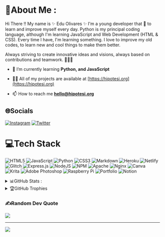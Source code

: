 
# 💫About Me :
Hi There !! My name is ✨ Edu Olivares ✨ I'm a young developer that 💖 to learn and improve myself every day. Python is my principal coding language, although I'm learning JavaScript and Web Development (HTML & CSS). Every time I have, I'm learning something. I love to improve my old codes, to learn new and cool things to make them better.

Always striving to create innovative ideas and visions, always based on contributions and teamwork. 👨‍💻🤝

- 🌱 I’m currently learning **Python, and JavaScript**

- 👨‍💻 All of my projects are available at [https://hipotesi.org](https://hipotesi.org)

- 📫 How to reach me **hello@hipotesi.org**

## 🌐Socials
[![Instagram](https://img.shields.io/badge/Instagram-%23E4405F.svg?logo=Instagram&logoColor=white)](https://instagram.com/@_eduoliihezz) [![Twitter](https://img.shields.io/badge/Twitter-%231DA1F2.svg?logo=Twitter&logoColor=white)](https://twitter.com/@Hipotesi_Dev) 

# 💻Tech Stack
![HTML5](https://img.shields.io/badge/html5-%23E34F26.svg?style=flat-square&logo=html5&logoColor=white) ![JavaScript](https://img.shields.io/badge/javascript-%23323330.svg?style=flat-square&logo=javascript&logoColor=%23F7DF1E) ![Python](https://img.shields.io/badge/python-3670A0?style=flat-square&logo=python&logoColor=ffdd54) ![CSS3](https://img.shields.io/badge/css3-%231572B6.svg?style=flat-square&logo=css3&logoColor=white) ![Markdown](https://img.shields.io/badge/markdown-%23000000.svg?style=flat-square&logo=markdown&logoColor=white) ![Heroku](https://img.shields.io/badge/heroku-%23430098.svg?style=flat-square&logo=heroku&logoColor=white) ![Netlify](https://img.shields.io/badge/netlify-%23000000.svg?style=flat-square&logo=netlify&logoColor=#00C7B7) ![Glitch](https://img.shields.io/badge/glitch-%233333FF.svg?style=flat-square&logo=glitch&logoColor=white) ![Express.js](https://img.shields.io/badge/express.js-%23404d59.svg?style=flat-square&logo=express&logoColor=%2361DAFB) ![NodeJS](https://img.shields.io/badge/node.js-6DA55F?style=flat-square&logo=node.js&logoColor=white) ![NPM](https://img.shields.io/badge/NPM-%23000000.svg?style=flat-square&logo=npm&logoColor=white) ![Apache](https://img.shields.io/badge/apache-%23D42029.svg?style=flat-square&logo=apache&logoColor=white) ![Nginx](https://img.shields.io/badge/nginx-%23009639.svg?style=flat-square&logo=nginx&logoColor=white) ![Canva](https://img.shields.io/badge/Canva-%2300C4CC.svg?style=flat-square&logo=Canva&logoColor=white) ![Krita](https://img.shields.io/badge/Krita-203759?style=flat-square&logo=krita&logoColor=EEF37B) ![Adobe Photoshop](https://img.shields.io/badge/adobephotoshop-%2331A8FF.svg?style=flat-square&logo=adobephotoshop&logoColor=white) ![Raspberry Pi](https://img.shields.io/badge/-RaspberryPi-C51A4A?style=flat-square&logo=Raspberry-Pi) ![Portfolio](https://img.shields.io/badge/Portfolio-%23000000.svg?style=flat-square&logo=firefox&logoColor=#FF7139) ![Notion](https://img.shields.io/badge/Notion-%23000000.svg?style=flat-square&logo=notion&logoColor=white)


<details>
<summary>  📊GitHub Stats : </summary>
<p>

![](https://github-readme-stats.vercel.app/api?username=eduoliihezz&theme=tokyonight&hide_border=false&include_all_commits=false&count_private=false)<br/>
![](https://github-readme-streak-stats.herokuapp.com/?user=eduoliihezz&theme=tokyonight&hide_border=false)<br/>
![](https://github-readme-stats.vercel.app/api/top-langs/?username=eduoliihezz&theme=tokyonight&hide_border=false&include_all_commits=false&count_private=false&layout=compact)
</p>
</details>

<details>
<summary> 🏆GitHub Trophies </summary>

![](https://github-profile-trophy.vercel.app/?username=eduoliihezz&theme=dracula&no-frame=false&no-bg=false&margin-w=4)

</details>

### ✍️Random Dev Quote

![](https://quotes-github-readme.vercel.app/api?type=horizontal&theme=dark)

---
[![](https://visitcount.itsvg.in/api?id=eduoliihezz&icon=1&color=0)](https://visitcount.itsvg.in)
